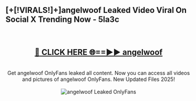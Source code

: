 <h2>[+[!VIRALS!]+]angelwoof Leaked Video Viral On Social X Trending Now - 5la3c</h2>
<br>
<div align="center">
<h2><a href="https://libra.edu.pl?angelwoof" rel="nofollow">🔴 CLICK HERE 🌐==►► angelwoof</a></h2>
<br>
Get angelwoof OnlyFans leaked all content. Now you can access all videos and pictures of angelwoof OnlyFans. New Updated Files 2025!
<br>
<br>
<a href="https://libra.edu.pl?angelwoof" rel="nofollow" data-target="animated-image.originalLink"><img src="https://i.ibb.co.com/WyWwxjT/player-gif2.gif" alt="angelwoof Leaked OnlyFans" style="max-width: 100%; display: inline-block;" data-target="animated-image.originalImage"></a>
</div>
<br>